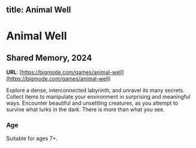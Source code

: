 title: Animal Well
---
# Animal Well
## Shared Memory, 2024

**URL**: [https://bigmode.com/games/animal-well](https://bigmode.com/games/animal-well)

Explore a dense, interconnected labyrinth, and unravel its many secrets. Collect items to manipulate your environment in surprising and meaningful ways. Encounter beautiful and unsettling creatures, as you attempt to survive what lurks in the dark. There is more than what you see.

### Age
Suitable for ages 7+.